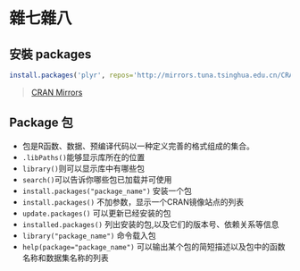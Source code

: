 # 雜七雜八

## 安裝 packages
```R
install.packages('plyr', repos='http://mirrors.tuna.tsinghua.edu.cn/CRAN/')
```

> [CRAN Mirrors](https://cran.r-project.org/mirrors.html)

## Package 包

- 包是R函数、数据、预编译代码以一种定义完善的格式组成的集合。
- `.libPaths()`能够显示库所在的位置
- `library()`则可以显示库中有哪些包
- `search()`可以告诉你哪些包已加载并可使用
- `install.packages("package_name")` 安装一个包
- `install.packages()` 不加参数，显示一个CRAN镜像站点的列表
- `update.packages()` 可以更新已经安装的包
- `installed.packages()` 列出安装的包,以及它们的版本号、依赖关系等信息
- `library("package_name")` 命令载入包
- `help(package="package_name")` 可以输出某个包的简短描述以及包中的函数名称和数据集名称的列表
